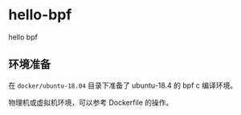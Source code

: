 # hello-bpf
hello bpf

## 环境准备

在 `docker/ubuntu-18.04` 目录下准备了 ubuntu-18.4 的 bpf c 编译环境。

物理机或虚拟机环境，可以参考 Dockerfile 的操作。

